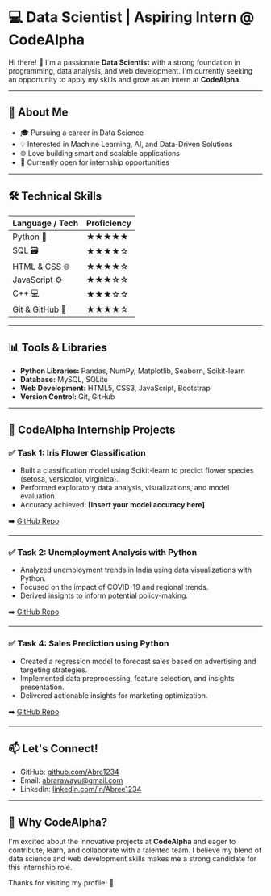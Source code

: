 # 💻 Data Scientist | Aspiring Intern @ CodeAlpha

Hi there! 👋 I'm a passionate **Data Scientist** with a strong foundation in programming, data analysis, and web development. I'm currently seeking an opportunity to apply my skills and grow as an intern at **CodeAlpha**.

---

## 🚀 About Me

- 🎓 Pursuing a career in Data Science
- 💡 Interested in Machine Learning, AI, and Data-Driven Solutions
- 🌐 Love building smart and scalable applications
- 💼 Currently open for internship opportunities

---

## 🛠️ Technical Skills

| Language / Tech | Proficiency |
|-----------------|-------------|
| Python 🐍       | ★★★★★        |
| SQL 🗃️          | ★★★★☆        |
| HTML & CSS 🌐   | ★★★★☆        |
| JavaScript ⚙️   | ★★★☆☆        |
| C++ 💻          | ★★★☆☆        |
| Git & GitHub 🔧 | ★★★★☆        |

---

## 📊 Tools & Libraries

- **Python Libraries:** Pandas, NumPy, Matplotlib, Seaborn, Scikit-learn
- **Database:** MySQL, SQLite
- **Web Development:** HTML5, CSS3, JavaScript, Bootstrap
- **Version Control:** Git, GitHub

---

## 📂 CodeAlpha Internship Projects

### ✅ Task 1: Iris Flower Classification
- Built a classification model using Scikit-learn to predict flower species (setosa, versicolor, virginica).
- Performed exploratory data analysis, visualizations, and model evaluation.
- Accuracy achieved: **[Insert your model accuracy here]**

➡️ [GitHub Repo](https://github.com/Abre1234/CodeAlpha_Iris_Flower_Classification)

---

### ✅ Task 2: Unemployment Analysis with Python
- Analyzed unemployment trends in India using data visualizations with Python.
- Focused on the impact of COVID-19 and regional trends.
- Derived insights to inform potential policy-making.

➡️ [GitHub Repo](https://github.com/Abre1234/CodeAlpha_Unemployment_Analysis)

---

### ✅ Task 4: Sales Prediction using Python
- Created a regression model to forecast sales based on advertising and targeting strategies.
- Implemented data preprocessing, feature selection, and insights presentation.
- Delivered actionable insights for marketing optimization.

➡️ [GitHub Repo]((https://github.com/Abre1234/CodeAlpha_ProjectName/blob/main/Sales_Prediction_.ipynb))

---

## 📫 Let's Connect!

- GitHub: [github.com/Abre1234](https://github.com/Abre1234)
- Email: abrarawayu@gmail.com  
- LinkedIn: [linkedin.com/in/Abree1234](https://linkedin.com/in/Abree1234)

---

## 🌟 Why CodeAlpha?

I'm excited about the innovative projects at **CodeAlpha** and eager to contribute, learn, and collaborate with a talented team. I believe my blend of data science and web development skills makes me a strong candidate for this internship role.

Thanks for visiting my profile! 🙌
